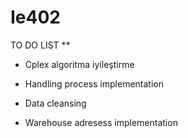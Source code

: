 # Ie402

TO DO LIST ** 

 - Cplex algoritma iyileştirme 
 
 - Handling process implementation 
 
 - Data cleansing 

 - Warehouse adresess implementation
 
 
 
 
 
 
 
 
 
 
 
